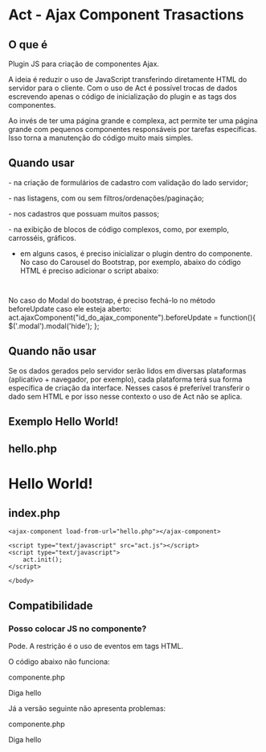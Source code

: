 <h1>Act - Ajax Component Trasactions</h1>

<h2>O que é</h2>
<p>Plugin JS para criação de componentes Ajax.</p>
<p>A ideia é reduzir o uso de JavaScript transferindo diretamente HTML do servidor para o cliente.  Com o uso de Act é possível trocas de dados escrevendo apenas o código de inicialização do plugin e as tags dos componentes.</p>
<p>Ao invés de ter uma página grande e complexa, act permite ter uma página grande com pequenos componentes responsáveis por tarefas específicas.  Isso torna a manutenção do código muito mais simples.</p>

<h2>Quando usar</h2>
<p>- na criação de formulários de cadastro com validação do lado servidor;</p>
<p>- nas listagens, com ou sem filtros/ordenações/paginação;</p>
<p>- nos cadastros que possuam muitos passos;</p>
<p>- na exibição de blocos de código complexos, como, por exemplo, carrosséis, gráficos.</p>

* em alguns casos, é preciso inicializar o plugin dentro do componente.  No caso do Carousel do Bootstrap, por exemplo, abaixo do código HTML é preciso adicionar o script abaixo:
<code>
<script type="text/javascript">
  $('.carousel').carousel();
</script>
</code>
No caso do Modal do bootstrap, é preciso fechá-lo no método beforeUpdate caso ele esteja aberto:
act.ajaxComponent("id_do_ajax_componente").beforeUpdate = function(){
	$('.modal').modal('hide');
};

<h2>Quando não usar</h2>
Se os dados gerados pelo servidor serão lidos em diversas plataformas (aplicativo + navegador, por exemplo), cada plataforma terá sua forma específica de criação da interface.  Nesses casos é preferível transferir o dado sem HTML e por isso nesse contexto o uso de Act não se aplica.

<h2>Exemplo Hello World!</h2>

hello.php
-----------
<h1>Hello World!</h1>


index.php
-----------
<!doctype html>
<html>
    <body>
	
	<ajax-component load-from-url="hello.php"></ajax-component>
	
	<script type="text/javascript" src="act.js"></script>
	<script type="text/javascript">
		act.init();
    </script>
	
	</body>
</html>


<h2>Compatibilidade</h2>

<h3>Posso colocar JS no componente?</h3>
Pode.  A restrição é o uso de eventos em tags HTML.  

O código abaixo não funciona:

componente.php
<div onclick="hello();">Diga hello</div>

<script type="text/javascript">
	function hello(){
		alert("hello");
	}
</script>

Já a versão seguinte não apresenta problemas:

componente.php
<div id="diga_hello">Diga hello</div>
<script type="text/javascript">
	document.getElementById("diga_hello").onclick = function(){
		alert("hello");
	};
</script>
